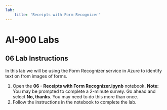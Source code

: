 ```yaml
---
lab:
    title: 'Receipts with Form Recognizer'
---
```


# AI-900 Labs
## 06 Lab Instructions
In this lab we will be using the Form Recognizer service in Azure to identify text on from images of forms.

1.  Open the **06 - Receipts with Form Recognizer.ipynb** notebook. 
    **Note:** You may be prompted to complete a 2-minute survey. Go ahead and select **No, thanks**. You may need to do this more than once.
2.  Follow the instructions in the notebook to complete the lab.
